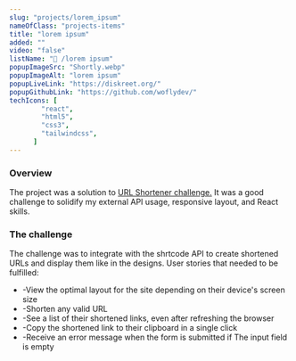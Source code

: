 ```yaml
---
slug: "projects/lorem_ipsum"
nameOfClass: "projects-items"
title: "lorem ipsum"
added: ""
video: "false"
listName: "🔗 /lorem ipsum"
popupImageSrc: "Shortly.webp"
popupImageAlt: "lorem ipsum"
popupLiveLink: "https://diskreet.org/"
popupGithubLink: "https://github.com/woflydev/"
techIcons: [
        "react",
        "html5",
        "css3",
        "tailwindcss",
      ]
---
```


### Overview

The project was a solution to <a href="/" target="_blank" rel="noopener"><span>URL Shortener challenge.</span></a>
It was a good challenge to solidify my external API usage, responsive layout, and React skills.

### The challenge

The challenge was to integrate with the shrtcode API to create shortened URLs and display them like in the designs.
User stories that needed to be fulfilled:
<ul>
<li>-View the optimal layout for the site depending on their device's screen size</li>
<li>-Shorten any valid URL</li>
<li>-See a list of their shortened links, even after refreshing the browser</li>
<li>-Copy the shortened link to their clipboard in a single click</li>
<li>-Receive an error message when the form is submitted if The input field is empty</li>
</ul>
